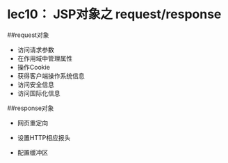 # lec10： JSP对象之 request/response

##request对象

- 访问请求参数 
- 在作用域中管理属性
- 操作Cookie
- 获得客户端操作系统信息
- 访问安全信息
- 访问国际化信息

##response对象 

- 网页重定向

- 设置HTTP相应报头

- 配置缓冲区

  ​

## 

